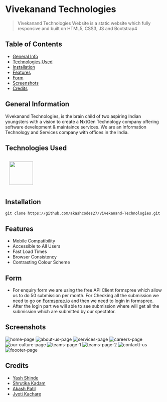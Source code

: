 # Vivekanand Technologies

>Vivekanand Technologies Website is a static website which fully responsive and built on HTML5, CSS3, JS and Bootstrap4
## Table of Contents
* [General Info](#general-information)
* [Technologies Used](#technologies-used)
* [Installation](#installation)
* [Features](#features)
* [Form](#form)
* [Screenshots](#screenshots)
* [Credits](#Credits)
## General Information
Vivekanand Technologies, is the brain child of two aspiring Indian youngsters with a vision to create a NxtGen Technology company offering software development & maintaince services. We are an Information Technology and Services company with offices in the India.
## Technologies Used
<a href="https://developer.mozilla.org/en-US/docs/Web/"><img src="https://user-images.githubusercontent.com/83110202/179349420-fefeff4b-952c-4fa5-82e5-81a84f9b00ce.png" height=75 style="padding: 2.5% 2.5%"></a>

## Installation
```git clone https://github.com/akashcodes27/Vivekanand-Technologies.git```
## Features 
- Mobile Compatibility
- Accessible to All Users
- Fast Load Times
- Browser Consistency
- Contrasting Colour Scheme
## Form
- For enquiry form we are using the free API Client formspree which allow us to do 50 submission per month. For Checking all the submission we need to go on <a href="https://formspree.io/">Formspree.io</a> and then we need to login in formspree. 
- After the login part we will able to see submission where will get all the submission which are submitted by our spectator. 
## Screenshots
![home-page](https://user-images.githubusercontent.com/97583616/180161923-6eb141fc-7078-4efc-87d7-74e8969ab9d9.png)
![about-us-page](https://user-images.githubusercontent.com/97583616/180162180-a4ea1c6f-4f0f-457b-a347-f8f714ed7a23.png)
![services-page](https://user-images.githubusercontent.com/97583616/180933141-f16394f8-e826-401f-9253-9693cc577d09.png)
![careers-page](https://user-images.githubusercontent.com/97583616/180162519-1a82b5be-0020-4c19-8c1f-cd90304ac572.png)
![our-culture-page](https://user-images.githubusercontent.com/97583616/180162726-9302b03b-6b49-4d10-b6b9-e45ba8cfa6e9.png)
![teams-page-1](https://user-images.githubusercontent.com/97583616/180162895-71d6c59f-898e-4f43-881a-f16f16603560.png)
![teams-page-2](https://user-images.githubusercontent.com/97583616/180163218-2b25ca95-9331-47e7-a35b-e7762b841aaa.png)
![contactt-us](https://user-images.githubusercontent.com/97583616/180932568-c5c56377-ccf7-4516-93b8-c9941b5255b2.png)
![foooter-page](https://user-images.githubusercontent.com/97583616/180932397-4e8c1f9a-1ca3-40a1-afd3-34c0bef88b2d.png)

## Credits
- <a href="https://github.com/yashshinde03">Yash Shinde</a>
- <a href="https://github.com/shrutikakadam20">Shrutika Kadam</a>
- <a href="https://github.com/akashcodes27">Akash Patil</a>
- <a href="https://github.com/jk2425">Jyoti Kachare</a>
